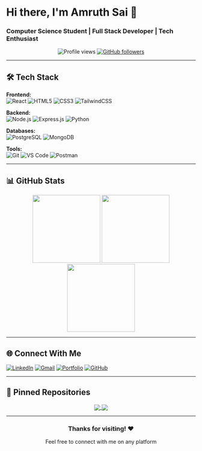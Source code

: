 # Hi there, I'm Amruth Sai 👋

### Computer Science Student | Full Stack Developer | Tech Enthusiast

<div align="center">
  <img src="https://komarev.com/ghpvc/?username=Amruth-Sai-Mudivarthi&label=Profile%20views&color=0e75b6&style=flat" alt="Profile views" /> 
  <a href="https://github.com/Amruth-Sai-Mudivarthi?tab=followers">
    <img src="https://img.shields.io/github/followers/Amruth-Sai-Mudivarthi?label=Followers&style=social" alt="GitHub followers">
  </a>
</div>

---

## 🛠️ Tech Stack

**Frontend:**  
![React](https://img.shields.io/badge/React-20232A?style=for-the-badge&logo=react&logoColor=61DAFB)
![HTML5](https://img.shields.io/badge/HTML5-E34F26?style=for-the-badge&logo=html5&logoColor=white)
![CSS3](https://img.shields.io/badge/CSS3-1572B6?style=for-the-badge&logo=css3&logoColor=white)
![TailwindCSS](https://img.shields.io/badge/Tailwind_CSS-38B2AC?style=for-the-badge&logo=tailwind-css&logoColor=white)

**Backend:**  
![Node.js](https://img.shields.io/badge/Node.js-339933?style=for-the-badge&logo=nodedotjs&logoColor=white)
![Express.js](https://img.shields.io/badge/Express.js-000000?style=for-the-badge&logo=express&logoColor=white)
![Python](https://img.shields.io/badge/Python-3776AB?style=for-the-badge&logo=python&logoColor=white)

**Databases:**  
![PostgreSQL](https://img.shields.io/badge/PostgreSQL-316192?style=for-the-badge&logo=postgresql&logoColor=white)
![MongoDB](https://img.shields.io/badge/MongoDB-4EA94B?style=for-the-badge&logo=mongodb&logoColor=white)

**Tools:**  
![Git](https://img.shields.io/badge/Git-F05032?style=for-the-badge&logo=git&logoColor=white)
![VS Code](https://img.shields.io/badge/Visual_Studio_Code-0078D4?style=for-the-badge&logo=visual%20studio%20code&logoColor=white)
![Postman](https://img.shields.io/badge/Postman-FF6C37?style=for-the-badge&logo=postman&logoColor=white)

---

## 📊 GitHub Stats

<div align="center">
  <img height="180em" src="https://github-readme-stats.vercel.app/api?username=Amruth-Sai-Mudivarthi&show_icons=true&theme=radical&include_all_commits=true&count_private=true" />
  <img height="180em" src="https://github-readme-stats.vercel.app/api/top-langs/?username=Amruth-Sai-Mudivarthi&layout=compact&theme=radical" />
</div>

<div align="center">
  <img height="180em" src="https://github-readme-streak-stats.herokuapp.com/?user=Amruth-Sai-Mudivarthi&theme=radical" />
</div>

---

## 🌐 Connect With Me

[![LinkedIn](https://img.shields.io/badge/LinkedIn-0077B5?style=for-the-badge&logo=linkedin&logoColor=white)](https://linkedin.com/in/amruth-sai-mudivarthi-62b742268)
[![Gmail](https://img.shields.io/badge/Gmail-D14836?style=for-the-badge&logo=gmail&logoColor=white)](mailto:amruthsai2004@gmail.com)
[![Portfolio](https://img.shields.io/badge/Portfolio-FF5722?style=for-the-badge&logo=google-chrome&logoColor=white)](https://portfolio-sob3.vercel.app/)
[![GitHub](https://img.shields.io/badge/GitHub-100000?style=for-the-badge&logo=github&logoColor=white)](https://github.com/Amruth-Sai-Mudivarthi)

---

## 📌 Pinned Repositories

<div align="center">
  <a href="https://github.com/Amruth-Sai-Mudivarthi/[YOUR-REPO-1]">
    <img align="center" src="https://github-readme-stats.vercel.app/api/pin/?username=Amruth-Sai-Mudivarthi&repo=[Rice-Leaf-Disease-Diagnosis-using-Custom-CNN]&theme=radical" />
  </a>
  <a href="https://github.com/Amruth-Sai-Mudivarthi/[YOUR-REPO-2]">
    <img align="center" src="https://github-readme-stats.vercel.app/api/pin/?username=Amruth-Sai-Mudivarthi&repo=[Health-Companion]&theme=radical" />
  </a>
</div>

---

<div align="center">
  <h3>Thanks for visiting! ❤️</h3>
  <p>Feel free to connect with me on any platform</p>
</div>
